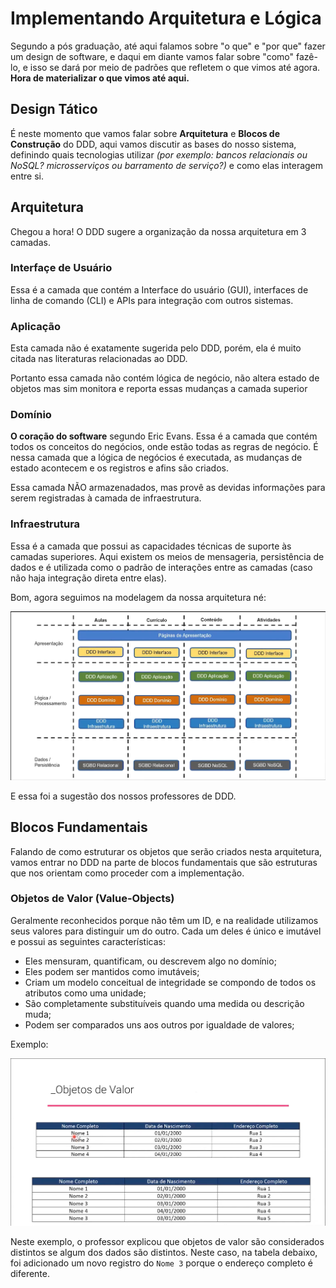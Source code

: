# Implementando Arquitetura e Lógica

Segundo a pós graduação, até aqui falamos sobre "o que" e "por que" fazer um design de software, e daqui em diante vamos falar sobre "como" fazê-lo, e isso se dará por meio de padrões que refletem o que vimos até agora. **Hora de materializar o que vimos até aqui.**

## Design Tático

É neste momento que vamos falar sobre **Arquitetura** e **Blocos de Construção** do DDD, aqui vamos discutir as bases do nosso sistema, definindo quais tecnologias utilizar *(por exemplo: bancos relacionais ou NoSQL? microsserviços ou barramento de serviço?)* e como elas interagem entre si. 

## Arquitetura

Chegou a hora! O DDD sugere a organização da nossa arquitetura em 3 camadas. 

### Interfaçe de Usuário

Essa é a camada que contém a Interface do usuário (GUI), interfaces de linha de comando (CLI) e APIs para integração com outros sistemas.

### Aplicação

Esta camada não é exatamente sugerida pelo DDD, porém, ela é muito citada nas literaturas relacionadas ao DDD. 

Portanto essa camada não contém lógica de negócio, não altera estado de objetos mas sim monitora e reporta essas mudanças a camada superior

### Domínio

**O coração do software** segundo Eric Evans. Essa é a camada que contém todos os conceitos do negócios, onde estão todas as regras de negócio. É nessa camada que a lógica de negócios é executada, as mudanças de estado acontecem e os registros e afins são criados. 

Essa camada NÃO armazenadados, mas provê as devidas informações para serem registradas à camada de infraestrutura.

### Infraestrutura

Essa é a camada que possui as capacidades técnicas de suporte às camadas superiores. Aqui existem os meios de mensageria, persistência de dados e é utilizada como o padrão de interações entre as camadas (caso não haja integração direta entre elas).

Bom, agora seguimos na modelagem da nossa arquitetura né: 

![Architecture](./architecture.png)

E essa foi a sugestão dos nossos professores de DDD. 

## Blocos Fundamentais

Falando de como estruturar os objetos que serão criados nesta arquitetura, vamos entrar no DDD na parte de blocos fundamentais que são estruturas que nos orientam como proceder com a implementação. 

### Objetos de Valor (Value-Objects)

Geralmente reconhecidos porque não têm um ID, e na realidade utilizamos seus valores para distinguir um do outro. 
Cada um deles é único e imutável e possui as seguintes características: 

- Eles mensuram, quantificam, ou descrevem algo no domínio;
- Eles podem ser mantidos como imutáveis;
- Criam um modelo conceitual de integridade se compondo de todos os atributos como uma unidade;
- São completamente substituíveis quando uma medida ou descrição muda;
- Podem ser comparados uns aos outros por igualdade de valores;

Exemplo: 

![Value Objects Example](./value-objects-example.png)

Neste exemplo, o professor explicou que objetos de valor são considerados distintos se algum dos dados são distintos. Neste caso, na tabela debaixo, foi adicionado um novo registro do `Nome 3` porque o endereço completo é diferente. 